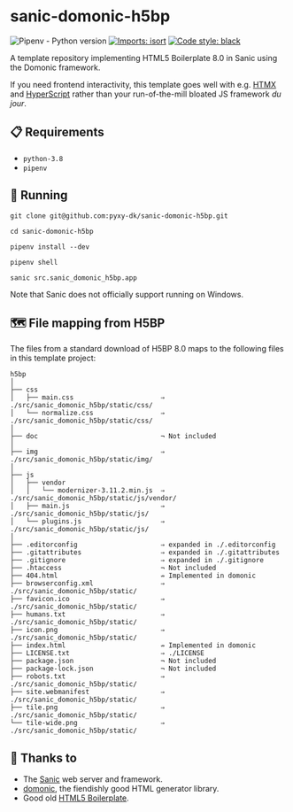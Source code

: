 # sanic-domonic-h5bp

![Pipenv - Python version][pipenv-badge-img]
[![Imports: isort](isort-badge-img)](isort-badge-href)
[![Code style: black][black-badge-img]][black-badge-href]

A template repository implementing HTML5 Boilerplate 8.0 in Sanic using the
Domonic framework.

If you need frontend interactivity, this template goes well with e.g.
[HTMX](htmx) and [HyperScript](hyperscript) rather than your run-of-the-mill
bloated JS framework *du jour*.

## 📋 Requirements

* `python-3.8`
* `pipenv`

## 🏃 Running

```text
git clone git@github.com:pyxy-dk/sanic-domonic-h5bp.git

cd sanic-domonic-h5bp

pipenv install --dev

pipenv shell

sanic src.sanic_domonic_h5bp.app
```

Note that Sanic does not officially support running on Windows.

## 🗺️ File mapping from H5BP

The files from a standard download of H5BP 8.0 maps to the following files in
this template project:

```text
h5bp
│
├── css
│   ├── main.css                      ⇒ ./src/sanic_domonic_h5bp/static/css/
│   └── normalize.css                 ⇒ ./src/sanic_domonic_h5bp/static/css/
│
├── doc                               ¬ Not included
│
├── img                               ⇒ ./src/sanic_domonic_h5bp/static/img/
│
├── js
│   ├── vendor
│   │   └── modernizer-3.11.2.min.js  ⇒ ./src/sanic_domonic_h5bp/static/js/vendor/
│   ├── main.js                       ⇒ ./src/sanic_domonic_h5bp/static/js/
│   └── plugins.js                    ⇒ ./src/sanic_domonic_h5bp/static/js/
│
├── .editorconfig                     ⇒ expanded in ./.editorconfig
├── .gitattributes                    ⇒ expanded in ./.gitattributes
├── .gitignore                        ⇒ expanded in ./.gitignore
├── .htaccess                         ¬ Not included
├── 404.html                          ⇏ Implemented in domonic
├── browserconfig.xml                 ⇒ ./src/sanic_domonic_h5bp/static/
├── favicon.ico                       ⇒ ./src/sanic_domonic_h5bp/static/
├── humans.txt                        ⇒ ./src/sanic_domonic_h5bp/static/
├── icon.png                          ⇒ ./src/sanic_domonic_h5bp/static/
├── index.html                        ⇏ Implemented in domonic
├── LICENSE.txt                       ⇒ ./LICENSE
├── package.json                      ¬ Not included
├── package-lock.json                 ¬ Not included
├── robots.txt                        ⇒ ./src/sanic_domonic_h5bp/static/
├── site.webmanifest                  ⇒ ./src/sanic_domonic_h5bp/static/
├── tile.png                          ⇒ ./src/sanic_domonic_h5bp/static/
└── tile-wide.png                     ⇒ ./src/sanic_domonic_h5bp/static/
```

## 🙏 Thanks to

* The [Sanic](sanic) web server and framework.
* [domonic], the fiendishly good HTML generator library.
* Good old [HTML5 Boilerplate](h5bp).


[black-badge-href]: https://github.com/psf/black
[black-badge-img]: https://img.shields.io/badge/code%20style-black-000000.svg
[domonic]: https://domonic.readthedocs.io/
[h5bp]: https://html5boilerplate.com/
[htmx]: https://htmx.org/
[hyperscript]: https://hyperscript.org/
[isort-badge-href]: https://pycqa.github.io/isort/
[isort-badge-img]: https://img.shields.io/badge/%20imports-isort-%231674b1?style=flat&labelColor=ef8336
[pipenv-badge-img]: https://img.shields.io/github/pipenv/locked/python-version/pyxy-dk/sanic-domonic-h5bp
[sanic]: https://sanicframework.org/
